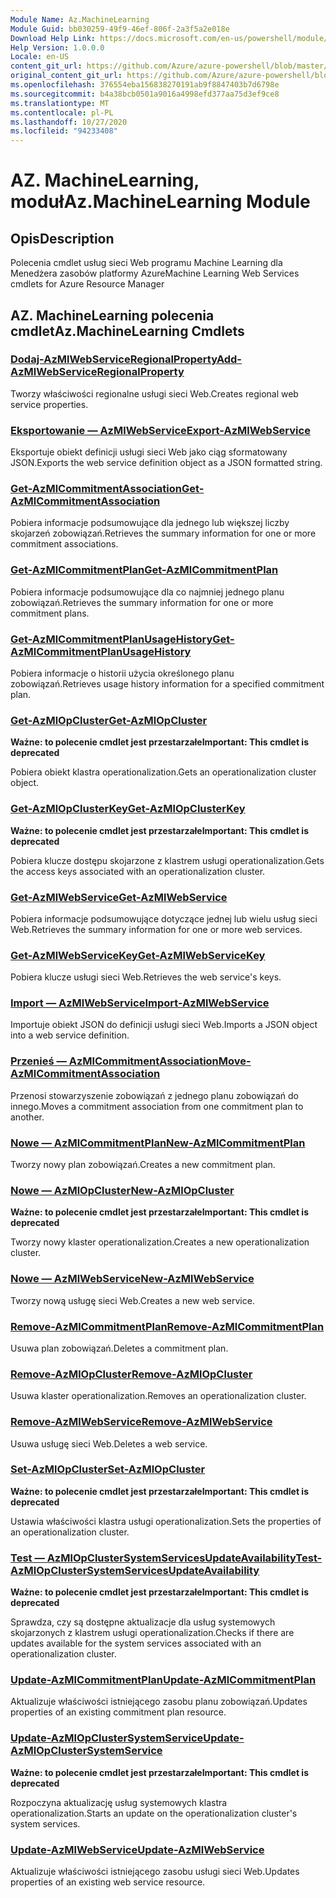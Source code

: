 ```yaml
---
Module Name: Az.MachineLearning
Module Guid: bb030259-49f9-46ef-806f-2a3f5a2e018e
Download Help Link: https://docs.microsoft.com/en-us/powershell/module/az.machinelearning
Help Version: 1.0.0.0
Locale: en-US
content_git_url: https://github.com/Azure/azure-powershell/blob/master/src/MachineLearning/MachineLearning/help/Az.MachineLearning.md
original_content_git_url: https://github.com/Azure/azure-powershell/blob/master/src/MachineLearning/MachineLearning/help/Az.MachineLearning.md
ms.openlocfilehash: 376554eba156838270191ab9f8847403b7d6798e
ms.sourcegitcommit: b4a38bcb0501a9016a4998efd377aa75d3ef9ce8
ms.translationtype: MT
ms.contentlocale: pl-PL
ms.lasthandoff: 10/27/2020
ms.locfileid: "94233408"
---
```

# <span data-ttu-id="4db43-101">AZ. MachineLearning, moduł</span><span class="sxs-lookup"><span data-stu-id="4db43-101">Az.MachineLearning Module</span></span>
## <span data-ttu-id="4db43-102">Opis</span><span class="sxs-lookup"><span data-stu-id="4db43-102">Description</span></span>
<span data-ttu-id="4db43-103">Polecenia cmdlet usług sieci Web programu Machine Learning dla Menedżera zasobów platformy Azure</span><span class="sxs-lookup"><span data-stu-id="4db43-103">Machine Learning Web Services cmdlets for Azure Resource Manager</span></span>

## <span data-ttu-id="4db43-104">AZ. MachineLearning polecenia cmdlet</span><span class="sxs-lookup"><span data-stu-id="4db43-104">Az.MachineLearning Cmdlets</span></span>
### [<span data-ttu-id="4db43-105">Dodaj-AzMlWebServiceRegionalProperty</span><span class="sxs-lookup"><span data-stu-id="4db43-105">Add-AzMlWebServiceRegionalProperty</span></span>](Add-AzMlWebServiceRegionalProperty.md)
<span data-ttu-id="4db43-106">Tworzy właściwości regionalne usługi sieci Web.</span><span class="sxs-lookup"><span data-stu-id="4db43-106">Creates regional web service properties.</span></span>

### [<span data-ttu-id="4db43-107">Eksportowanie — AzMlWebService</span><span class="sxs-lookup"><span data-stu-id="4db43-107">Export-AzMlWebService</span></span>](Export-AzMlWebService.md)
<span data-ttu-id="4db43-108">Eksportuje obiekt definicji usługi sieci Web jako ciąg sformatowany JSON.</span><span class="sxs-lookup"><span data-stu-id="4db43-108">Exports the web service definition object as a JSON formatted string.</span></span>

### [<span data-ttu-id="4db43-109">Get-AzMlCommitmentAssociation</span><span class="sxs-lookup"><span data-stu-id="4db43-109">Get-AzMlCommitmentAssociation</span></span>](Get-AzMlCommitmentAssociation.md)
<span data-ttu-id="4db43-110">Pobiera informacje podsumowujące dla jednego lub większej liczby skojarzeń zobowiązań.</span><span class="sxs-lookup"><span data-stu-id="4db43-110">Retrieves the summary information for one or more commitment associations.</span></span>

### [<span data-ttu-id="4db43-111">Get-AzMlCommitmentPlan</span><span class="sxs-lookup"><span data-stu-id="4db43-111">Get-AzMlCommitmentPlan</span></span>](Get-AzMlCommitmentPlan.md)
<span data-ttu-id="4db43-112">Pobiera informacje podsumowujące dla co najmniej jednego planu zobowiązań.</span><span class="sxs-lookup"><span data-stu-id="4db43-112">Retrieves the summary information for one or more commitment plans.</span></span>

### [<span data-ttu-id="4db43-113">Get-AzMlCommitmentPlanUsageHistory</span><span class="sxs-lookup"><span data-stu-id="4db43-113">Get-AzMlCommitmentPlanUsageHistory</span></span>](Get-AzMlCommitmentPlanUsageHistory.md)
<span data-ttu-id="4db43-114">Pobiera informacje o historii użycia określonego planu zobowiązań.</span><span class="sxs-lookup"><span data-stu-id="4db43-114">Retrieves usage history information for a specified commitment plan.</span></span>

### [<span data-ttu-id="4db43-115">Get-AzMlOpCluster</span><span class="sxs-lookup"><span data-stu-id="4db43-115">Get-AzMlOpCluster</span></span>](Get-AzMlOpCluster.md)
<span data-ttu-id="4db43-116">**Ważne: to polecenie cmdlet jest przestarzałe**</span><span class="sxs-lookup"><span data-stu-id="4db43-116">**Important: This cmdlet is deprecated**</span></span>

<span data-ttu-id="4db43-117">Pobiera obiekt klastra operationalization.</span><span class="sxs-lookup"><span data-stu-id="4db43-117">Gets an operationalization cluster object.</span></span>

### [<span data-ttu-id="4db43-118">Get-AzMlOpClusterKey</span><span class="sxs-lookup"><span data-stu-id="4db43-118">Get-AzMlOpClusterKey</span></span>](Get-AzMlOpClusterKey.md)
<span data-ttu-id="4db43-119">**Ważne: to polecenie cmdlet jest przestarzałe**</span><span class="sxs-lookup"><span data-stu-id="4db43-119">**Important: This cmdlet is deprecated**</span></span>

<span data-ttu-id="4db43-120">Pobiera klucze dostępu skojarzone z klastrem usługi operationalization.</span><span class="sxs-lookup"><span data-stu-id="4db43-120">Gets the access keys associated with an operationalization cluster.</span></span>

### [<span data-ttu-id="4db43-121">Get-AzMlWebService</span><span class="sxs-lookup"><span data-stu-id="4db43-121">Get-AzMlWebService</span></span>](Get-AzMlWebService.md)
<span data-ttu-id="4db43-122">Pobiera informacje podsumowujące dotyczące jednej lub wielu usług sieci Web.</span><span class="sxs-lookup"><span data-stu-id="4db43-122">Retrieves the summary information for one or more web services.</span></span>

### [<span data-ttu-id="4db43-123">Get-AzMlWebServiceKey</span><span class="sxs-lookup"><span data-stu-id="4db43-123">Get-AzMlWebServiceKey</span></span>](Get-AzMlWebServiceKey.md)
<span data-ttu-id="4db43-124">Pobiera klucze usługi sieci Web.</span><span class="sxs-lookup"><span data-stu-id="4db43-124">Retrieves the web service's keys.</span></span>

### [<span data-ttu-id="4db43-125">Import — AzMlWebService</span><span class="sxs-lookup"><span data-stu-id="4db43-125">Import-AzMlWebService</span></span>](Import-AzMlWebService.md)
<span data-ttu-id="4db43-126">Importuje obiekt JSON do definicji usługi sieci Web.</span><span class="sxs-lookup"><span data-stu-id="4db43-126">Imports a JSON object into a web service definition.</span></span>

### [<span data-ttu-id="4db43-127">Przenieś — AzMlCommitmentAssociation</span><span class="sxs-lookup"><span data-stu-id="4db43-127">Move-AzMlCommitmentAssociation</span></span>](Move-AzMlCommitmentAssociation.md)
<span data-ttu-id="4db43-128">Przenosi stowarzyszenie zobowiązań z jednego planu zobowiązań do innego.</span><span class="sxs-lookup"><span data-stu-id="4db43-128">Moves a commitment association from one commitment plan to another.</span></span>

### [<span data-ttu-id="4db43-129">Nowe — AzMlCommitmentPlan</span><span class="sxs-lookup"><span data-stu-id="4db43-129">New-AzMlCommitmentPlan</span></span>](New-AzMlCommitmentPlan.md)
<span data-ttu-id="4db43-130">Tworzy nowy plan zobowiązań.</span><span class="sxs-lookup"><span data-stu-id="4db43-130">Creates a new commitment plan.</span></span>

### [<span data-ttu-id="4db43-131">Nowe — AzMlOpCluster</span><span class="sxs-lookup"><span data-stu-id="4db43-131">New-AzMlOpCluster</span></span>](New-AzMlOpCluster.md)
<span data-ttu-id="4db43-132">**Ważne: to polecenie cmdlet jest przestarzałe**</span><span class="sxs-lookup"><span data-stu-id="4db43-132">**Important: This cmdlet is deprecated**</span></span>

<span data-ttu-id="4db43-133">Tworzy nowy klaster operationalization.</span><span class="sxs-lookup"><span data-stu-id="4db43-133">Creates a new operationalization cluster.</span></span>

### [<span data-ttu-id="4db43-134">Nowe — AzMlWebService</span><span class="sxs-lookup"><span data-stu-id="4db43-134">New-AzMlWebService</span></span>](New-AzMlWebService.md)
<span data-ttu-id="4db43-135">Tworzy nową usługę sieci Web.</span><span class="sxs-lookup"><span data-stu-id="4db43-135">Creates a new web service.</span></span>

### [<span data-ttu-id="4db43-136">Remove-AzMlCommitmentPlan</span><span class="sxs-lookup"><span data-stu-id="4db43-136">Remove-AzMlCommitmentPlan</span></span>](Remove-AzMlCommitmentPlan.md)
<span data-ttu-id="4db43-137">Usuwa plan zobowiązań.</span><span class="sxs-lookup"><span data-stu-id="4db43-137">Deletes a commitment plan.</span></span>

### [<span data-ttu-id="4db43-138">Remove-AzMlOpCluster</span><span class="sxs-lookup"><span data-stu-id="4db43-138">Remove-AzMlOpCluster</span></span>](Remove-AzMlOpCluster.md)
<span data-ttu-id="4db43-139">Usuwa klaster operationalization.</span><span class="sxs-lookup"><span data-stu-id="4db43-139">Removes an operationalization cluster.</span></span>

### [<span data-ttu-id="4db43-140">Remove-AzMlWebService</span><span class="sxs-lookup"><span data-stu-id="4db43-140">Remove-AzMlWebService</span></span>](Remove-AzMlWebService.md)
<span data-ttu-id="4db43-141">Usuwa usługę sieci Web.</span><span class="sxs-lookup"><span data-stu-id="4db43-141">Deletes a web service.</span></span>

### [<span data-ttu-id="4db43-142">Set-AzMlOpCluster</span><span class="sxs-lookup"><span data-stu-id="4db43-142">Set-AzMlOpCluster</span></span>](Set-AzMlOpCluster.md)
<span data-ttu-id="4db43-143">**Ważne: to polecenie cmdlet jest przestarzałe**</span><span class="sxs-lookup"><span data-stu-id="4db43-143">**Important: This cmdlet is deprecated**</span></span>

<span data-ttu-id="4db43-144">Ustawia właściwości klastra usługi operationalization.</span><span class="sxs-lookup"><span data-stu-id="4db43-144">Sets the properties of an operationalization cluster.</span></span>

### [<span data-ttu-id="4db43-145">Test — AzMlOpClusterSystemServicesUpdateAvailability</span><span class="sxs-lookup"><span data-stu-id="4db43-145">Test-AzMlOpClusterSystemServicesUpdateAvailability</span></span>](Test-AzMlOpClusterSystemServicesUpdateAvailability.md)
<span data-ttu-id="4db43-146">**Ważne: to polecenie cmdlet jest przestarzałe**</span><span class="sxs-lookup"><span data-stu-id="4db43-146">**Important: This cmdlet is deprecated**</span></span>

<span data-ttu-id="4db43-147">Sprawdza, czy są dostępne aktualizacje dla usług systemowych skojarzonych z klastrem usługi operationalization.</span><span class="sxs-lookup"><span data-stu-id="4db43-147">Checks if there are updates available for the system services associated with an operationalization cluster.</span></span>

### [<span data-ttu-id="4db43-148">Update-AzMlCommitmentPlan</span><span class="sxs-lookup"><span data-stu-id="4db43-148">Update-AzMlCommitmentPlan</span></span>](Update-AzMlCommitmentPlan.md)
<span data-ttu-id="4db43-149">Aktualizuje właściwości istniejącego zasobu planu zobowiązań.</span><span class="sxs-lookup"><span data-stu-id="4db43-149">Updates properties of an existing commitment plan resource.</span></span>

### [<span data-ttu-id="4db43-150">Update-AzMlOpClusterSystemService</span><span class="sxs-lookup"><span data-stu-id="4db43-150">Update-AzMlOpClusterSystemService</span></span>](Update-AzMlOpClusterSystemService.md)
<span data-ttu-id="4db43-151">**Ważne: to polecenie cmdlet jest przestarzałe**</span><span class="sxs-lookup"><span data-stu-id="4db43-151">**Important: This cmdlet is deprecated**</span></span>

<span data-ttu-id="4db43-152">Rozpoczyna aktualizację usług systemowych klastra operationalization.</span><span class="sxs-lookup"><span data-stu-id="4db43-152">Starts an update on the operationalization cluster's system services.</span></span>

### [<span data-ttu-id="4db43-153">Update-AzMlWebService</span><span class="sxs-lookup"><span data-stu-id="4db43-153">Update-AzMlWebService</span></span>](Update-AzMlWebService.md)
<span data-ttu-id="4db43-154">Aktualizuje właściwości istniejącego zasobu usługi sieci Web.</span><span class="sxs-lookup"><span data-stu-id="4db43-154">Updates properties of an existing web service resource.</span></span>

